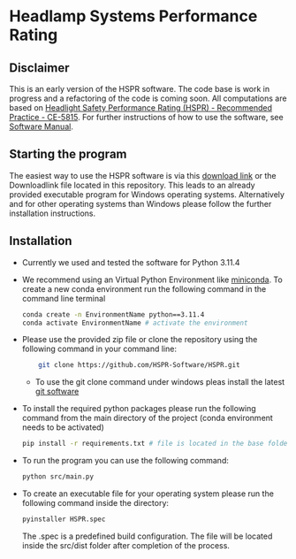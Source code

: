 # Headlamp Systems Performance Rating

## Disclaimer
This is an early version of the HSPR software. The code base is work in progress and a refactoring of the code is coming soon.
All computations are based on [Headlight Safety Performance Rating (HSPR) - Recommended Practice - CE-5815](https://www.gtb-lighting.org/wp-content/uploads/2023/09/2023-09_GTB-Recommended-Practice-for-HSPR.pdf).
For further instructions of how to use the software, see [Software Manual](https://www.gtb-lighting.org/wp-content/uploads/2023/02/HSPR-Software-Manual_V2.1.pdf).

## Starting the program
The easiest way to use the HSPR software is via this [download link](https://hessenbox.tu-darmstadt.de/dl/fiXiFWZ3WCW7WotyFpnSTYPG/HSPR_V2.1.1.exe) or the Downloadlink file
located in this repository. This leads to an already provided executable program for Windows operating systems.
Alternatively and for other operating systems than Windows please follow the further installation instructions. 

## Installation

- Currently we used and tested the software for Python 3.11.4
- We recommend using an Virtual Python Environment like [miniconda](https://docs.conda.io/en/latest/miniconda.html). To create a new conda environment run the following command in the command line terminal
    ```bash
    conda create -n EnvironmentName python==3.11.4
    conda activate EnvironmentName # activate the environment
    ```
- Please use the provided zip file or clone the repository using the following command in your command line:
    ```bash
        git clone https://github.com/HSPR-Software/HSPR.git
    ```
    - To use the git clone command under windows pleas install the latest [git software](https://git-scm.com/downloads)
- To install the required python packages please run the following command from the main directory of the project (conda environment needs to be activated)
    ```bash
    pip install -r requirements.txt # file is located in the base folder
    ```
- To run the program you can use the following command:
    ```bash
    python src/main.py
    ```

- To create an executable file for your operating system please run the following command inside the directory:
    ```bash
    pyinstaller HSPR.spec
    ```
    The .spec is a predefined build configuration. The file will be located inside the src/dist folder after completion of the process.
